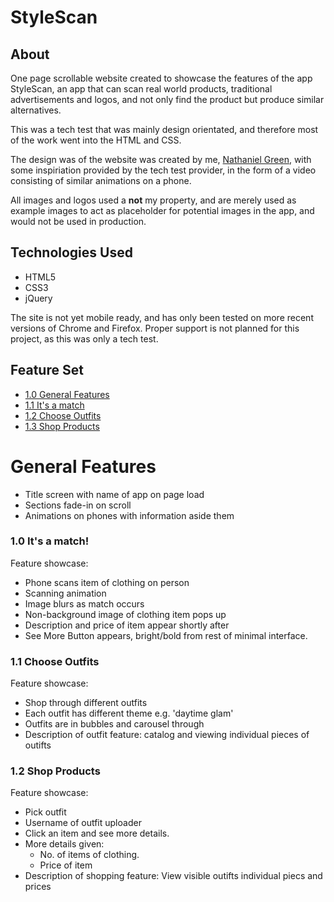# StyleScan

## About

One page scrollable website created to showcase the features of the app
StyleScan, an app that can scan real world products, traditional advertisements
and logos, and not only find the product but produce similar alternatives.

This was a tech test that was mainly design orientated, and therefore most of
the work went into the HTML and CSS.

The design was of the website was created by me, [Nathaniel
Green](http://github.com/nathanielgreen), with some inspiriation provided by the
tech test provider, in the form of a video consisting of similar animations on a
phone.

All images and logos used a **not** my property, and are merely used as example
images to act as placeholder for potential images in the app, and would not be
used in production.



## Technologies Used

- HTML5
- CSS3
- jQuery

The site is not yet mobile ready, and has only been tested on more recent
versions of Chrome and Firefox. Proper support is not planned for this project,
as this was only a tech test.



## Feature Set
  
  - [1.0 General Features](#1.0)
  - [1.1 It's a match](#1.1)
  - [1.2 Choose Outfits](#1.2)
  - [1.3 Shop Products](#1.3)



<div id="1.0" />

# General Features 

- Title screen with name of app on page load
- Sections fade-in on scroll
- Animations on phones with information aside them



<div id="id-1.0" />

### 1.0 It's a match!

Feature showcase:

- Phone scans item of clothing on person
- Scanning animation
- Image blurs as match occurs
- Non-background image of clothing item pops up
- Description and price of item appear shortly after
- See More Button appears, bright/bold from rest of minimal interface.



<div id="id-1.1" />

### 1.1 Choose Outfits

Feature showcase:

- Shop through different outfits
- Each outfit has different theme e.g. 'daytime glam'
- Outfits are in bubbles and carousel through
- Description of outfit feature: catalog and viewing individual pieces of
  outifts



<div id="id-1.2" />

### 1.2 Shop Products

Feature showcase:

- Pick outfit
- Username of outfit uploader
- Click an item and see more details.
- More details given:
    - No. of items of clothing.
    - Price of item
- Description of shopping feature: View visible outifts individual piecs and
  prices

